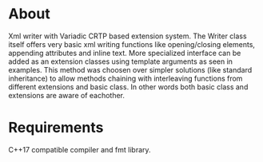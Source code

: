 # About
Xml writer with Variadic CRTP based extension system. The Writer class itself offers very basic xml writing functions like opening/closing elements, appending attributes and inline text. More specialized interface can be added as an extension classes using template arguments as seen in examples. This method was choosen over simpler solutions (like standard inheritance) to allow methods chaining with interleaving functions from different extensions and basic class. In other words both basic class and extensions are aware of eachother.

# Requirements
C++17 compatible compiler and fmt library.